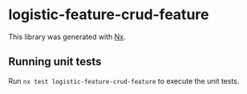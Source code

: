 # logistic-feature-crud-feature

This library was generated with [Nx](https://nx.dev).

## Running unit tests

Run `nx test logistic-feature-crud-feature` to execute the unit tests.
